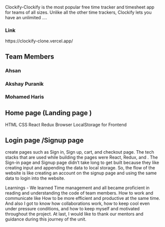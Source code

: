 Clockify-Clockify is the most popular free time tracker and timesheet app for teams of all sizes. Unlike all the other time trackers, Clockify lets you have an unlimited ....

<h3>Link</h3>https://clockify-clone.vercel.app/
<h2>Team Members

<h3>Ahsan</h3>

<h3>Akshay Puranik</h3>

<h3>Mohamed Haris</h3>

<h2>Home page (Landing page )</h2>

HTML 
CSS
React
Redux
Browser LocalStorage for Frontend


<h2>Login page /Signup page </h2>
 create pages such as Sign in, Sign up, cart, and checkout page. The tech stacks that are used while building the pages were React, Redux, and . The Sign-in page and Signup page didn’t take long to get built because they  like creating input and appending the data to local storage. So, the flow of the website is like creating an account on the signup page and using the same data to login into the website.
 
 Learnings -
We learned Time management and all became proficient in reading and understanding the code of team members.
How to work and communicate like 
How to be more efficient and productive at the same time.
And also I got to know how  collaborations work, how to keep cool even under pressure conditions, and how to keep myself and  motivated throughout the project.
At last, I would like to thank our mentors and guidance during this journey of the unit.

















